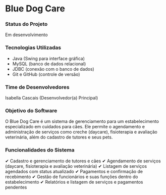 # Blue Dog Care

### Status do Projeto
Em desenvolvimento 

### Tecnologias Utilizadas
- Java (Swing para interface gráfica)
- MySQL (banco de dados relacional)
- JDBC (conexão com o banco de dados)
- Git e GitHub (controle de versão)

### Time de Desenvolvedores
Isabella Cascais (Desenvolvedor(a) Principal)

### Objetivo do Software
O Blue Dog Care é um sistema de gerenciamento para um estabelecimento especializado em cuidados para cães. Ele permite o agendamento e administração de serviços como creche (daycare), fisioterapia e avaliação veterinária, além do cadastro de tutores e seus pets.

### Funcionalidades do Sistema
✔ Cadastro e gerenciamento de tutores e cães
✔ Agendamento de serviços (daycare, fisioterapia e avaliação veterinária)
✔ Listagem de serviços agendados com status atualizado
✔ Pagamentos e confirmação de recebimento
✔ Gestão de funcionários e suas funções dentro do estabelecimento
✔ Relatórios e listagem de serviços e pagamentos pendentes
